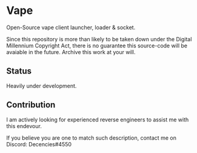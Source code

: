 # Vape
Open-Source vape client launcher, loader &amp; socket.

Since this repository is more than likely to be taken down under the Digital Millennium Copyright Act, there is no guarantee this source-code will be avaiable in the future.
Archive this work at your will.

## Status

Heavily under development.

## Contribution

I am actively looking for experienced reverse engineers to assist me with this endevour.

If you believe you are one to match such description, contact me on Discord: Decencies#4550
